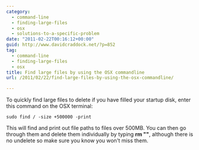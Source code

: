 ```yaml
---
category:
  - command-line
  - finding-large-files
  - osx
  - solutions-to-a-specific-problem
date: "2011-02-22T00:16:12+00:00"
guid: http://www.davidcraddock.net/?p=852
tag:
  - command-line
  - finding-large-files
  - osx
title: Find large files by using the OSX commandline
url: /2011/02/22/find-large-files-by-using-the-osx-commandline/

---
```

To quickly find large files to delete if you have filled your startup disk, enter this command on the OSX terminal:

```
sudo find / -size +500000 -print

```

This will find and print out file paths to files over 500MB. You can then go through them and delete them individually by typing **rm "<file path>"**, although there is no undelete so make sure you know you won't miss them.
